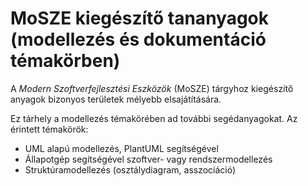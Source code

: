 # MoSZE kiegészítő tananyagok (modellezés és dokumentáció témakörben)
A _Modern Szoftverfejlesztési Eszközök_ (MoSZE) tárgyhoz kiegészítő anyagok bizonyos területek mélyebb elsajátítására. 

Ez tárhely a modellezés témakörében ad további segédanyagokat. Az érintett témakörök:
- UML alapú modellezés, PlantUML segítségével
- Állapotgép segítségével szoftver- vagy rendszermodellezés
- Struktúramodellezés (osztálydiagram, asszociáció)

